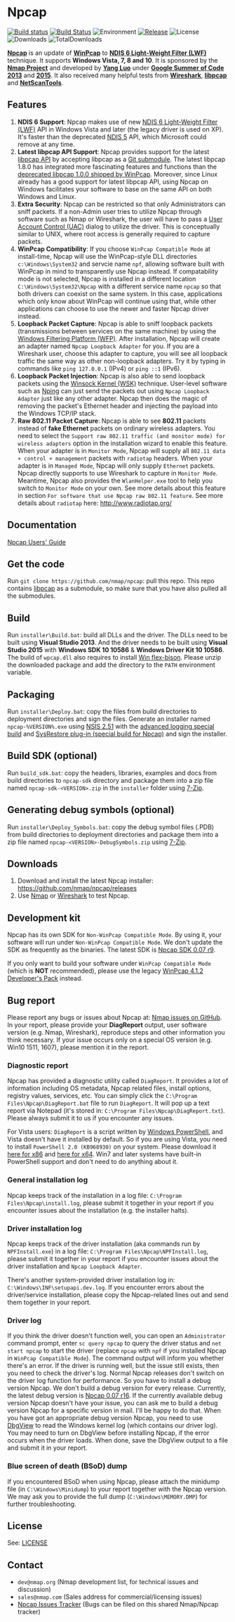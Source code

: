 Npcap
==========

[![Build status](https://ci.appveyor.com/api/projects/status/scvslivxk530wkss/branch/master?svg=true)](https://ci.appveyor.com/project/sgeto/packet32/branch/master)
[![Build Status](https://travis-ci.org/sgeto/Packet32.svg?branch=master)](https://travis-ci.org/sgeto/Packet32)
![Environment](https://img.shields.io/badge/Windows-Vista,%207,%208,%2010-brightgreen.svg)
[![Release](https://img.shields.io/github/release/nmap/npcap.svg)](https://github.com/nmap/npcap/releases)
![License](https://img.shields.io/badge/license-WTFPL-lightgrey.svg)
![Downloads](https://img.shields.io/github/downloads/nmap/npcap/latest/total.svg)
![TotalDownloads](https://img.shields.io/github/downloads/nmap/npcap/total.svg)

[**Npcap**](http://www.npcap.org) is an update of [**WinPcap**](http://www.winpcap.org/) to [**NDIS 6 Light-Weight Filter (LWF)**](https://msdn.microsoft.com/en-us/library/windows/hardware/ff565492(v=vs.85).aspx) technique. It supports **Windows Vista, 7, 8 and 10**. It is sponsored by the [**Nmap Project**](http://nmap.org/) and developed by [**Yang Luo**](http://www.veotax.com/) under [**Google Summer of Code 2013**](https://www.google-melange.com/gsoc/project/details/google/gsoc2013/hsluoyz/5727390428823552) and [**2015**](https://www.google-melange.com/gsoc/project/details/google/gsoc2015/hsluoyz/5723971634855936). It also received many helpful tests from [**Wireshark**](https://www.wireshark.org/), [**libpcap**](https://github.com/the-tcpdump-group/libpcap) and [**NetScanTools**](http://www.netscantools.com/).

## Features

1. **NDIS 6 Support**: Npcap makes use of new [NDIS 6 Light-Weight Filter (LWF)](https://msdn.microsoft.com/en-us/library/windows/hardware/ff565492(v=vs.85).aspx) API in Windows Vista and later (the legacy driver is used on XP). It's faster than the deprecated [NDIS 5](https://msdn.microsoft.com/en-us/library/windows/hardware/ff557012(v=vs.85).aspx) API, which Microsoft could remove at any time.
2. **Latest libpcap API Support**: Npcap provides support for the latest [libpcap API](https://github.com/the-tcpdump-group/libpcap) by accepting libpcap as a [Git submodule](https://git-scm.com/docs/git-submodule). The latest libpcap 1.8.0 has integrated more fascinating features and functions than the [deprecated libpcap 1.0.0 shipped by WinPcap](https://www.winpcap.org/misc/changelog.htm). Moreover, since Linux already has a good support for latest libpcap API, using Npcap on Windows facilitates your software to base on the same API on both Windows and Linux.
3. **Extra Security**: Npcap can be restricted so that only Administrators can sniff packets. If a non-Admin user tries to utilize Npcap through software such as Nmap or Wireshark, the user will have to pass a [User Account Control (UAC)](http://windows.microsoft.com/en-us/windows/what-is-user-account-control#1TC=windows-7) dialog to utilize the driver. This is conceptually similar to UNIX, where root access is generally required to capture packets.
4. **WinPcap Compatibility**: If you choose ``WinPcap Compatible Mode`` at install-time, Npcap will use the WinPcap-style DLL directories ``c:\Windows\System32`` and servcie name ``npf``, allowing software built with WinPcap in mind to transparently use Npcap instead. If compatability mode is not selected, Npcap is installed in a different location ``C:\Windows\System32\Npcap`` with a different service name ``npcap`` so that both drivers can coexist on the same system. In this case, applications which only know about WinPcap will continue using that, while other applications can choose to use the newer and faster Npcap driver instead.
5. **Loopback Packet Capture**: Npcap is able to sniff loopback packets (transmissions between services on the same machine) by using the [Windows Filtering Platform (WFP)](https://msdn.microsoft.com/en-us/library/windows/desktop/aa366510(v=vs.85).aspx). After installation, Npcap will create an adapter named ``Npcap Loopback Adapter`` for you. If you are a Wireshark user, choose this adapter to capture, you will see all loopback traffic the same way as other non-loopback adapters. Try it by typing in commands like ``ping 127.0.0.1`` (IPv4) or ``ping ::1`` (IPv6).
6. **Loopback Packet Injection**: Npcap is also able to send loopback packets using the [Winsock Kernel (WSK)](https://msdn.microsoft.com/en-us/library/windows/hardware/ff556958(v=vs.85).aspx) technique. User-level software such as [Nping](https://nmap.org/nping/) can just send the packets out using ``Npcap Loopback Adapter`` just like any other adapter. Npcap then does the magic of removing the packet's Ethernet header and injecting the payload into the Windows TCP/IP stack.
7. **Raw 802.11 Packet Capture**: Npcap is able to see **802.11** packets instead of **fake Ethernet** packets on ordinary wireless adapters. You need to select the ``Support raw 802.11 traffic (and monitor mode) for wireless adapters`` option in the installation wizard to enable this feature. When your adapter is in ``Monitor Mode``, Npcap will supply all ``802.11 data + control + management`` packets with ``radiotap`` headers. When your adapter is in ``Managed Mode``, Npcap will only supply ``Ethernet`` packets. Npcap directly supports to use Wireshark to capture in ``Monitor Mode``. Meantime, Npcap also provides the ``WlanHelper.exe`` tool to help you switch to ``Monitor Mode`` on your own. See more details about this feature in section ``For software that use Npcap raw 802.11 feature``. See more details about ``radiotap`` here: http://www.radiotap.org/

## Documentation

[Npcap Users' Guide](https://rawgit.com/nmap/npcap/master/docs/npcap-guide-wrapper.html)

## Get the code

Run ``git clone https://github.com/nmap/npcap``: pull this repo. This repo contains [libpcap](https://github.com/the-tcpdump-group/libpcap) as a submodule, so make sure that you have also pulled all the submodules.

## Build

Run ``installer\Build.bat``: build all DLLs and the driver. The DLLs need to be built using **Visual Studio 2013**. And the driver needs to be built using **Visual Studio 2015** with **Windows SDK 10 10586** & **Windows Driver Kit 10 10586**. The build of ``wpcap.dll`` also requires to install [Win flex-bison](https://sourceforge.net/projects/winflexbison/). Please unzip the downloaded package and add the directory to the ``PATH`` environment variable.

## Packaging

Run ``installer\Deploy.bat``: copy the files from build directories to deployment directories and sign the files. Generate an installer named ``npcap-%VERSION%.exe`` using [NSIS 2.51](http://nsis.sourceforge.net/Main_Page) with the [advanced logging special build](http://nsis.sourceforge.net/Special_Builds#Advanced_logging) and [SysRestore plug-in (special build for Npcap)](https://github.com/hsluoyz/SysRestore) and sign the installer.

## Build SDK (optional)

Run ``build_sdk.bat``: copy the headers, libraries, examples and docs from build directories to ``npcap-sdk`` directory and package them into a zip file named ``npcap-sdk-<VERSION>.zip`` in the ``installer`` folder using [7-Zip](http://www.7-zip.org/).

## Generating debug symbols (optional)

Run ``installer\Deploy_Symbols.bat``: copy the debug symbol files (.PDB) from build directories to deployment directories and package them into a zip file named ``npcap-<VERSION>-DebugSymbols.zip`` using [7-Zip](http://www.7-zip.org/).

## Downloads

1. Download and install the latest Npcap installer: https://github.com/nmap/npcap/releases
2. Use [Nmap](https://nmap.org/) or [Wireshark](https://www.wireshark.org/) to test Npcap.

## Development kit

Npcap has its own SDK for ``Non-WinPcap Compatible Mode``. By using it, your software will run under ``Non-WinPcap Compatible Mode``. We don't update the SDK as frequently as the binaries. The latest SDK is [Npcap SDK 0.07 r9](https://github.com/nmap/npcap/releases/tag/v0.07-r9).

If you only want to build your software under ``WinPcap Compatible Mode`` (which is **NOT** recommended), please use the legacy [WinPcap 4.1.2 Developer's Pack](http://www.winpcap.org/devel.htm) instead.

## Bug report

Please report any bugs or issues about Npcap at: [Nmap issues on GitHub](https://github.com/nmap/nmap/issues). In your report, please provide your **DiagReport** output, user software version (e.g. Nmap, Wireshark), reproduce steps and other information you think necessary. If your issue occurs only on a special OS version (e.g. Win10 1511, 1607), please mention it in the report.

### Diagnostic report ###

Npcap has provided a diagnostic utility called ``DiagReport``. It provides a lot of information including OS metadata, Npcap related files, install options, registry values, services, etc. You can simply click the ``C:\Program Files\Npcap\DiagReport.bat`` file to run ``DiagReport``. It will pop up a text report via Notepad (it's stored in: ``C:\Program Files\Npcap\DiagReport.txt``). Please always submit it to us if you encounter any issues.

For Vista users: ``DiagReport`` is a script written by [Windows PowerShell](https://msdn.microsoft.com/en-us/powershell/mt173057.aspx), and Vista doesn't have it installed by default. So if you are using Vista, you need to install ``PowerShell 2.0 (KB968930)`` on your system. Please download it [here for x86](https://www.microsoft.com/en-hk/download/details.aspx?id=9864) and [here for x64](https://www.microsoft.com/en-us/download/details.aspx?id=9239). Win7 and later systems have built-in PowerShell support and don't need to do anything about it.

### General installation log

Npcap keeps track of the installation in a log file: ``C:\Program Files\Npcap\install.log``, please submit it together in your report if you encounter issues about the installation (e.g. the installer halts).

### Driver installation log

Npcap keeps track of the driver installation (aka commands run by ``NPFInstall.exe``) in a log file: ``C:\Program Files\Npcap\NPFInstall.log``, please submit it together in your report if you encounter issues about the driver installation and ``Npcap Loopback Adapter``.

There's another system-provided driver installation log in: ``C:\Windows\INF\setupapi.dev.log``. If you encounter errors about the driver/service installation, please copy the Npcap-related lines out and send them together in your report.

### Driver log

If you think the driver doesn't function well, you can open an ``Administrator`` command prompt, enter ``sc query npcap`` to query the driver status and ``net start npcap`` to start the driver (replace ``npcap`` with ``npf`` if you installed Npcap in ``WinPcap Compatible Mode``). The command output will inform you whether there's an error. If the driver is running well, but the issue still exists, then you need to check the driver's log. Normal Npcap releases don't switch on the driver log function for performance. So you have to install a debug version Npcap. We don't build a debug version for every release. Currently, the latest debug version is [Npcap 0.07 r16](https://github.com/nmap/npcap/releases/tag/v0.07-r16). If the currently available debug version Npcap doesn't have your issue, you can ask me to build a debug version Npcap for a specific version in mail. I'll be happy to do that. When you have got an appropriate debug version Npcap, you need to use [DbgView](https://technet.microsoft.com/en-us/sysinternals/debugview.aspx) to read the Windows kernel log (which contains our driver log). You may need to turn on DbgView before installing Npcap, if the error occurs when the driver loads. When done, save the DbgView output to a file and submit it in your report.

### Blue screen of death (BSoD) dump

If you encountered BSoD when using Npcap, please attach the minidump file (in ``C:\Windows\Minidump``) to your report together with the Npcap version. We may ask you to provide the full dump (``C:\Windows\MEMORY.DMP``) for further troubleshooting.

## License

See: [LICENSE](https://github.com/nmap/npcap/blob/master/LICENSE)

## Contact

* ``dev@nmap.org`` (Nmap development list, for technical issues and discussion)
* ``sales@nmap.com`` (Sales address for commercial/licensing issues)
* [Npcap Issues Tracker](https://github.com/nmap/nmap/issues/) (Bugs can be filed on this shared Nmap/Npcap tracker)
